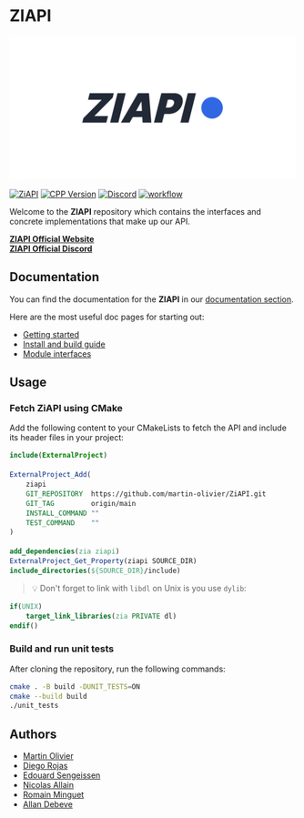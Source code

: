 # ZIAPI

![Banner](docs/assets/project_banner.png)

[![ZiAPI](https://img.shields.io/badge/ZiAPI-v1.0.0-blue.svg)](https://github.com/martin-olivier/ZiAPI/releases/tag/v1.0.0)
[![CPP Version](https://img.shields.io/badge/C++-17_and_above-darkgreen.svg)](https://isocpp.org/)
[![Discord](https://img.shields.io/discord/934852777136513075)](https://discord.gg/ztptguX2sE)
[![workflow](https://github.com/martin-olivier/ZiAPI/actions/workflows/CI.yml/badge.svg)](https://github.com/martin-olivier/ZiAPI/actions/workflows/CI.yml)

Welcome to the **ZIAPI** repository which contains the interfaces and concrete implementations that make up our API.

[**ZIAPI Official Website**](https://ziapi.vercel.app)  
[**ZIAPI Official Discord**](https://discord.gg/ztptguX2sE)

## Documentation

You can find the documentation for the **ZIAPI** in our [documentation section](docs/README.md).

Here are the most useful doc pages for starting out:
- [Getting started](docs/general/GETTING_STARTED.md)
- [Install and build guide](docs/guides/INSTALL_AND_BUILD.md.md)
- [Module interfaces](docs/general/MODULES.md.md)

## Usage

### Fetch ZiAPI using CMake

Add the following content to your CMakeLists to fetch the API and include its header files in your project:
```cmake
include(ExternalProject)

ExternalProject_Add(
    ziapi
    GIT_REPOSITORY  https://github.com/martin-olivier/ZiAPI.git
    GIT_TAG         origin/main
    INSTALL_COMMAND ""
    TEST_COMMAND    ""
)

add_dependencies(zia ziapi)
ExternalProject_Get_Property(ziapi SOURCE_DIR)
include_directories(${SOURCE_DIR}/include)
```

> :bulb: Don't forget to link with `libdl` on Unix is you use `dylib`:
```cmake
if(UNIX)
    target_link_libraries(zia PRIVATE dl)
endif()
```

### Build and run unit tests

After cloning the repository, run the following commands:
```sh
cmake . -B build -DUNIT_TESTS=ON
cmake --build build
./unit_tests
```

## Authors

 - [Martin Olivier](https://github.com/martin-olivier)
 - [Diego Rojas](https://github.com/rojasdiegopro)
 - [Edouard Sengeissen](https://github.com/edouard-sn)
 - [Nicolas Allain](https://github.com/Nirasak)
 - [Romain Minguet](https://github.com/Romain-1)
 - [Allan Debeve](https://github.com/Gfaim)
